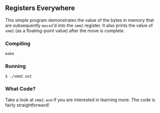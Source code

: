 ## Registers Everywhere

This simple program demonstrates the value of the bytes in memory that
are subsequently `movsd`'d into the `xmm2` register. It also prints the value
of `xmm2` (as a floating-point value) after the move is complete.

### Compiling

```
make
```

### Running

```
$ ./xmm2.out
```

### What Code?

Take a look at `xmm2.asm` if you are interested in learning more. The code
is fairly straightforward!
